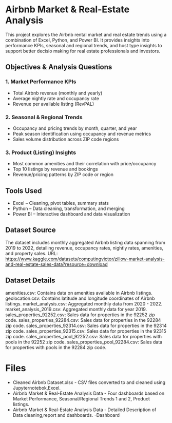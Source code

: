 
# Airbnb Market & Real-Estate Analysis
This project explores the Airbnb rental market and real estate trends using a combination of Excel, Python, and Power BI. It provides insights into performance KPIs, seasonal and regional trends, and host type insights to support better decisio making for real estate professionals and investors.


## Objectives & Analysis Questions

### 1. Market Performance KPIs
- Total Airbnb revenue (monthly and yearly)
- Average nightly rate and occupancy rate
- Revenue per available listing (RevPAL)

### 2. Seasonal & Regional Trends
- Occupancy and pricing trends by month, quarter, and year
- Peak season identification using occupancy and revenue metrics
- Sales volume distribution across ZIP code regions

### 3. Product (Listing) Insights
- Most common amenities and their correlation with price/occupancy
- Top 10 listings by revenue and bookings
- Revenue/pricing patterns by ZIP code or region


##  Tools Used

- Excel – Cleaning, pivot tables, summary stats
- Python – Data cleaning, transformation, and merging
- Power BI – Interactive dashboard and data visualization

  
## Dataset Source
The dataset includes monthly aggregated Airbnb listing data spanning  from 2019 to 2022, detailing revenue, occupancy rates, nightly rates, amenities, and property sales. 
URL: https://www.kaggle.com/datasets/computingvictor/zillow-market-analysis-and-real-estate-sales-data?resource=download

## Dataset Details
amenities.csv: Contains data on amenities available in Airbnb listings.
geolocation.csv: Contains latitude and longitude coordinates of Airbnb listings.
market_analysis.csv: Aggregated monthly data from 2020 - 2022.
market_analysis_2019.csv: Aggregated monthly data for year 2019.
sales_properties_92252.csv: Sales data for properties in the 92252 zip code.
sales_properties_92284.csv: Sales data for properties in the 92284 zip code.
sales_properties_92314.csv: Sales data for properties in the 92314 zip code.
sales_properties_92315.csv: Sales data for properties in the 92315 zip code.
sales_properties_pool_92252.csv: Sales data for properties with pools in the 92252 zip code.
sales_properties_pool_92284.csv: Sales data for properties with pools in the 92284 zip code.

# Files
- Cleaned Airbnb Dataset.xlsx - CSV files converted to and cleaned using Jupyternotebok,Excel.
- Airbnb Market & Real-Estate Analysis Data - Four dashboards based on Market Performance, Seasonal/Regional Trends 1 and 2,    Product listings.
- Airbnb Market & Real-Estate Analysis Data - Detailed Description of Data cleaning,report and dashboards.
-Dashboard
